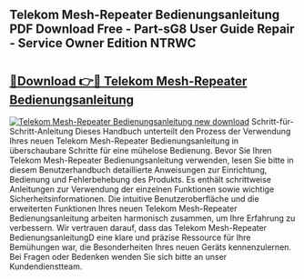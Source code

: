 ## Telekom Mesh-Repeater Bedienungsanleitung PDF Download Free - Part-sG8 User Guide Repair - Service Owner Edition NTRWC

# <h2><a href="http://df5rgj3.blite.top/?on=Telekom+Mesh-Repeater+Bedienungsanleitung">🔗Download 👉🔴 Telekom Mesh-Repeater Bedienungsanleitung</a></h2>

[![Telekom Mesh-Repeater Bedienungsanleitung new download](https://i.imgur.com/lujVjoI.png)](http://df5rgj3.blite.top/?on=Telekom+Mesh-Repeater+Bedienungsanleitung)
Schritt-für-Schritt-Anleitung Dieses Handbuch unterteilt den Prozess der Verwendung Ihres neuen Telekom Mesh-Repeater Bedienungsanleitung in überschaubare Schritte für eine mühelose Bedienung. Bevor Sie Ihren Telekom Mesh-Repeater Bedienungsanleitung verwenden, lesen Sie bitte in diesem Benutzerhandbuch detaillierte Anweisungen zur Einrichtung, Bedienung und Fehlerbehebung des Produkts. Es enthält schrittweise Anleitungen zur Verwendung der einzelnen Funktionen sowie wichtige Sicherheitsinformationen. Die intuitive Benutzeroberfläche und die erweiterten Funktionen Ihres neuen Telekom Mesh-Repeater Bedienungsanleitung arbeiten harmonisch zusammen, um Ihre Erfahrung zu verbessern. Wir vertrauen darauf, dass das Telekom Mesh-Repeater BedienungsanleitungD eine klare und präzise Ressource für Ihre Bemühungen war, die Besonderheiten Ihres neuen Geräts kennenzulernen. Bei Fragen oder Bedenken wenden Sie sich bitte an unser Kundendienstteam.
